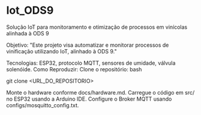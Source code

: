 # Iot_ODS9
Solução IoT para monitoramento e otimização de processos em vinícolas alinhada à ODS 9

Objetivo:
"Este projeto visa automatizar e monitorar processos de vinificação utilizando IoT, alinhado à ODS 9."

Tecnologias: ESP32, protocolo MQTT, sensores de umidade, válvula solenóide.
Como Reproduzir:
Clone o repositório:
bash
   
git clone <URL_DO_REPOSITORIO>

Monte o hardware conforme docs/hardware.md.
Carregue o código em src/ no ESP32 usando a Arduino IDE.
Configure o Broker MQTT usando configs/mosquitto_config.txt.
